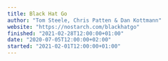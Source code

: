 ```yaml
---
title: Black Hat Go
author: "Tom Steele, Chris Patten & Dan Kottmann"
website: "https://nostarch.com/blackhatgo"
finished: "2021-02-28T12:00:00+01:00"
date: "2020-07-05T12:00:00+02:00"
started: "2021-02-01T12:00:00+01:00"
---
```

